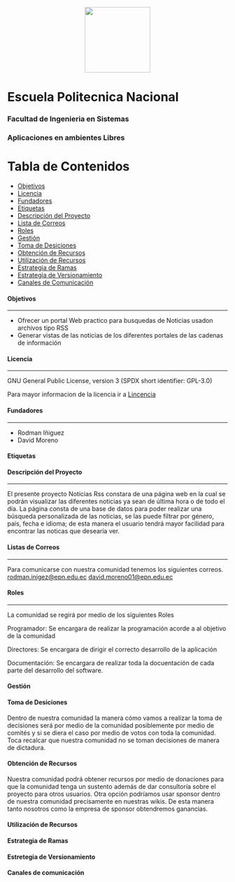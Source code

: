 <p style="text-align: center;">
<img src="https://upload.wikimedia.org/wikipedia/commons/8/8c/Escudo_de_la_Escuela_Polit%C3%A9cnica_Nacional.png" height="150px" >

# Escuela Politecnica Nacional
### Facultad de Ingenieria en Sistemas
### Aplicaciones en ambientes Libres
</p>

Tabla de Contenidos
=======================

* [Objetivos](#objetivos)
* [Licencia](#licencia)
* [Fundadores](#fundadores)
* [Etiquetas](#etiquetas)
* [Descripción del Proyecto](#descripción-del-proyecto)
* [Lista de Correos](#lista-de-correos)
* [Roles](#roles)
* [Gestión](#gestión)
* [Toma de Desiciones](#toma-de-desiciones)
* [Obtención de Recursos](#obtención-de-recursos)
* [Utilización de Recursos](#utilización-de-recursos)
* [Estrategia de Ramas](#estrategia-de-ramas)
* [Estrategia de Versionamiento](#estrategia-de-versionamiento)
* [Canales de Comunicación](#canales-de-comunicación)

#### Objetivos
---------
* Ofrecer un portal Web practico para busquedas de Noticias usadon archivos tipo RSS
* Generar vistas de las noticias de los diferentes portales de las cadenas de información

#### Licencia
---------
GNU General Public License, version 3 (SPDX short identifier: GPL-3.0)

Para mayor informacion de la licencia ir a [Lincencia](https://opensource.org/licenses/GPL-3.0)

#### Fundadores
---------
- Rodman Iñiguez
- David Moreno

#### Etiquetas

#### Descripción del Proyecto
---------
El presente proyecto Noticias Rss constara de una página web en la cual se podrán visualizar las diferentes noticias ya sean de última hora o de todo el día.
La página consta de una base de datos para poder realizar una búsqueda personalizada de las noticias, se las puede filtrar por género, país, fecha e idioma; de esta manera el usuario tendrá mayor facilidad para encontrar las noticas que desearía ver.

#### Listas de Correos 
---------
Para comunicarse con nuestra comunidad tenemos los siguientes correos. 
rodman.inigez@epn.edu.ec
david.moreno01@epn.edu.ec

#### Roles 
---------
La comunidad se regirá por medio de los siguientes Roles

Programador:
Se encargara de realizar la programación acorde a al objetivo de la comunidad

Directores:
Se encargara de dirigir el correcto desarrollo de la aplicación

Documentación:
Se encargara de realizar toda la docuentación de cada parte del desarrollo del software.

#### Gestión

#### Toma de Desiciones
Dentro de nuestra comunidad la manera cómo vamos a realizar la toma de decisiones será por medio de la comunidad 
posiblemente por medio de comités y si se diera el caso por medio de votos con toda la comunidad. 
Toca recalcar que nuestra comunidad no se toman decisiones de manera de dictadura.


#### Obtención de Recursos

Nuestra comunidad podrá obtener recursos por medio de donaciones para que la comunidad tenga un sustento 
además de dar consultoría sobre el proyecto para otros usuarios. Otra opción podríamos usar sponsor dentro de nuestra 
comunidad precisamente en nuestras wikis. De esta manera tanto nosotros como la empresa de sponsor obtendremos ganancias.

#### Utilización de Recursos


#### Estrategia de Ramas

#### Estretegia de Versionamiento

#### Canales de comunicación

